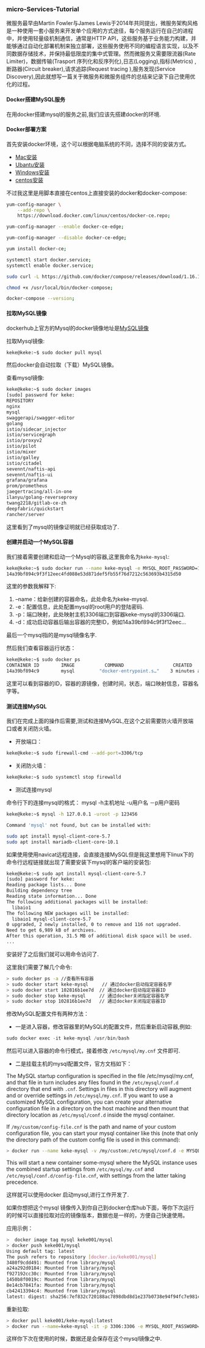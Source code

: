 ### micro-Services-Tutorial

 微服务最早由Martin Fowler与James Lewis于2014年共同提出，微服务架构风格是一种使用一套小服务来开发单个应用的方式途径，每个服务运行在自己的进程中，并使用轻量级机制通信，通常是HTTP API，这些服务基于业务能力构建，并能够通过自动化部署机制来独立部署，这些服务使用不同的编程语言实现，以及不同数据存储技术，并保持最低限度的集中式管理。然而微服务又需要限流器(Rate Limiter)，数据传输(Trasport 序列化和反序列化),日志(Logging),指标(Metrics)
,断路器(Circuit breaker),请求追踪(Request tracing ),服务发现(Service Discovery),因此就想写一篇关于微服务和微服务组件的总结来记录下自己使用优化的过程。

#### Docker搭建MySQL服务

在用docker搭建mysql的服务之前,我们应该先搭建docker的环境.

#### Docker部署方案
首先安装docker环境，这个可以根据电脑系统的不同，选择不同的安装方式。

* [Mac安装](https://docs.docker.com/docker-for-mac/install/)
* [Ubantu安装](https://docs.docker.com/install/linux/docker-ce/ubuntu/)
* [Windows安装](https://docs.docker.com/docker-for-windows/install/)
* [centos安装](https://docs.docker.com/install/linux/docker-ce/centos/)

不过我这里是用脚本直接在centos上直接安装的docker和docker-compose:

```bash
yum-config-manager \
    --add-repo \
    https://download.docker.com/linux/centos/docker-ce.repo;

yum-config-manager --enable docker-ce-edge;

yum-config-manager --disable docker-ce-edge;

yum install docker-ce;

systemctl start docker.service;
systemctl enable docker.service;

sudo curl -L https://github.com/docker/compose/releases/download/1.16.1/docker-compose-`uname -s`-`uname -m` -o /usr/local/bin/docker-compose

chmod +x /usr/local/bin/docker-compose;

docker-compose --version;
```

#### 拉取MySQL镜像

dockerhub上官方的Mysql的docker镜像地址是[MySQL镜像](https://hub.docker.com/_/mysql/)

拉取Mysql镜像:
```bash
keke@keke:~$ sudo docker pull mysql
```
然后docker会自动拉取（下载）MySQL镜像。


查看mysql镜像:
```bash
keke@keke:~$ sudo docker images
[sudo] password for keke: 
REPOSITORY                                                                        TAG                 IMAGE ID            CREATED             SIZE
nginx                                                                             latest              f09fe80eb0e7        2 weeks ago         109MB
mysql                                                                             latest              102816b1ee7d        7 weeks ago         486MB
swaggerapi/swagger-editor                                                         latest              ce92a00e04e0        2 months ago        25.1MB
golang                                                                            latest              df6ac9d1bf64        3 months ago        774MB
istio/sidecar_injector                                                            1.0.3               28566ab23a5e        3 months ago        52.9MB
istio/servicegraph                                                                1.0.3               9b59e0d33634        3 months ago        16.5MB
istio/proxyv2                                                                     1.0.3               1e17987a8fb1        3 months ago        380MB
istio/pilot                                                                       1.0.3               0bd1826a4f80        3 months ago        313MB
istio/mixer                                                                       1.0.3               4346c3b95252        3 months ago        70MB
istio/galley                                                                      1.0.3               9942f13ad863        3 months ago        73.1MB
istio/citadel                                                                     1.0.3               e3ef8f36fcbe        3 months ago        56.1MB
sevennt/naftis-api                                                                latest              7507589c7b39        4 months ago        54.8MB
sevennt/naftis-ui                                                                 latest              a3672553aafe        4 months ago        115MB
grafana/grafana                                                                   5.2.3               17a5ba3b1216        6 months ago        245MB
prom/prometheus                                                                   v2.3.1              b82ef1f3aa07        8 months ago        119MB
jaegertracing/all-in-one                                                          1.5                 93f16463fee4        8 months ago        48.4MB
ilanyu/golang-reverseproxy                                                        latest              a2714f84f679        10 months ago       7.33MB
twang2218/gitlab-ce-zh                                                            10.6.2              a5afec57b2c3        10 months ago       1.62GB
deepfabric/quickstart                                                             latest              0a7d2afd492a        12 months ago       806MB
rancher/server                                                                    v1.6.14             d63b9b4bd205        13 months ago       1.08GB
```
这里看到了mysql的镜像证明就已经获取成功了.

#### 创建并启动一个MySQL容器

我们接着需要创建和启动一个Mysql的容器,这里我命名为`keke-mysql`:
```bash
keke@keke:~$ sudo docker run --name keke-mysql -e MYSQL_ROOT_PASSWORD=123456 -p 3306:3306 -d mysql
14a39bf894c9f3f12eec4fd088e53d871def5fb55f76d7212c563693b4315d50
```
这里的参数我解释下:
1. –name：给新创建的容器命名，此处命名为keke-mysql.
2. -e：配置信息，此处配置mysql的root用户的登陆密码.
3. -p：端口映射，此处映射主机3306端口到容器keke-mysql的3306端口.
4. -d：成功启动容器后输出容器的完整ID，例如14a39bf894c9f3f12eec...

最后一个mysql指的是mysql镜像名字.

 然后我们查看容器运行状态：
 ```bash
 keke@keke:~$ sudo docker ps
CONTAINER ID        IMAGE           COMMAND                  CREATED             STATUS               PORTS                                     NAMES
14a39bf894c9        mysql         "docker-entrypoint.s…"    3 minutes ago       Up 3 minutes    0.0.0.0:3306->3306/tcp, 33060/tcp         keke-mysql
 ```
 这里可以看到容器的ID，容器的源镜像，创建时间，状态，端口映射信息，容器名字等。
 
 #### 测试连接MySQL
 
 我们在完成上面的操作后需要,测试和连接MySQL,在这个之前需要防火墙开放端口或者关闭防火墙。
 
 * 开放端口：
 ```bash
 keke@keke:~$ sudo firewall-cmd --add-port=3306/tcp
 ```
 * 关闭防火墙：
 ```bash
 keke@keke:~$ sudo systemctl stop firewalld
 ```
 * 测试连接mysql
 
命令行下的连接mysql的格式： mysql -h主机地址 -u用户名 －p用户密码 
 ```bash
 keke@keke:~$ mysql -h 127.0.0.1 -uroot -p 123456
 
Command 'mysql' not found, but can be installed with:

sudo apt install mysql-client-core-5.7   
sudo apt install mariadb-client-core-10.1
 ```
如果使用使用navicat远程连接，会直接连接MySQL但是我这里想用下linux下的命令行远程链接就出现了需要安装下mysql的客户端的安装包:
```bash
keke@keke:~$ sudo apt install mysql-client-core-5.7
[sudo] password for keke: 
Reading package lists... Done
Building dependency tree       
Reading state information... Done
The following additional packages will be installed:
  libaio1
The following NEW packages will be installed:
  libaio1 mysql-client-core-5.7
0 upgraded, 2 newly installed, 0 to remove and 116 not upgraded.
Need to get 6,989 kB of archives.
After this operation, 31.5 MB of additional disk space will be used.
... 
```
安装好了之后我们就可以用命令访问了.

这里我们需要了解几个命令:

```bash
> sudo docker ps -a //查看所有容器
> sudo docker start keke-mysql     // 通过docker启动指定容器名字
> sudo docker start 102816b1ee7d  // 通过docker启动指定容器ID
> sudo docker stop keke-mysql     // 通过docker关闭指定容器名字
> sudo docker stop 102816b1ee7d   // 通过docker关闭指定容器ID
```
修改MySQL配置文件有两种方法：

* 一是进入容器，修改容器里的MySQL的配置文件，然后重新启动容器,例如:
```go
sudo docker exec -it keke-mysql /usr/bin/bash
```
然后可以进入容器的命令行模式，接着修改 `/etc/mysql/my.cnf` 文件即可.

* 二是挂载主机的mysql配置文件，官方文档如下：

The MySQL startup configuration is specified in the file /etc/mysql/my.cnf, and that file in turn includes any files found in the `/etc/mysql/conf.d` directory that end with `.cnf`. Settings in files in this directory will augment and or override settings in `/etc/mysql/my.cnf`. If you want to use a customized MySQL configuration, you can create your alternative configuration file in a directory on the host machine and then mount that directory location as `/etc/mysql/conf.d` inside the mysql container.

If `/my/custom/config-file.cnf` is the path and name of your custom configuration file, you can start your mysql container like this (note that only the directory path of the custom config file is used in this command):

```bash
> docker run --name keke-mysql -v /my/custom:/etc/mysql/conf.d -e MYSQL_ROOT_PASSWORD=123456 -d mysql:tag
```

This will start a new container some-mysql where the MySQL instance uses the combined startup settings from `/etc/mysql/my.cnf` and `/etc/mysql/conf.d/config-file.cnf`, with settings from the latter taking precedence.

这样就可以使用docker 启动mysql,进行工作开发了.

如果你想把这个mysql 镜像传入到你自己到docker仓库hub下面，等你下次运行的时候可以直接拉取对应的镜像版本，数据也是一样的，方便自己快速使用。

应用示例：
```bash
>  docker image tag mysql keke001/mysql
> docker push keke001/mysql
Using default tag: latest
The push refers to repository [docker.io/keke001/mysql]
3480f9cdd491: Mounted from library/mysql
a24a292d0184: Mounted from library/mysql
f927192cc30c: Mounted from library/mysql
1450b8f0019c: Mounted from library/mysql
8e14cb7841fa: Mounted from library/mysql
cb42413394c4: Mounted from library/mysql
latest: digest: sha256:7ef832c720188ac7898dbd8d1e237b0738e94f94fc7e981cb7b8efe84555e892 size: 1572
```
重新拉取:

```bash
> docker pull keke001/keke-mysql:latest
> docker run --name=keke-mysql -it -p 3306:3306 -e MYSQL_ROOT_PASSWORD=123456 -d keke001/keke-mysql:latest
```

这样你下次在使用的时候，数据还是会保存在这个mysql镜像之中.

